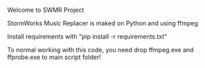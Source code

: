 Welcome to SWMR Project

StormWorks Music Replacer is maked on Python and using ffmpeg



Install requirements with "pip install -r requirements.txt"

To normal working with this code, you need drop ffmpeg.exe and ffprobe.exe to main script folder!
